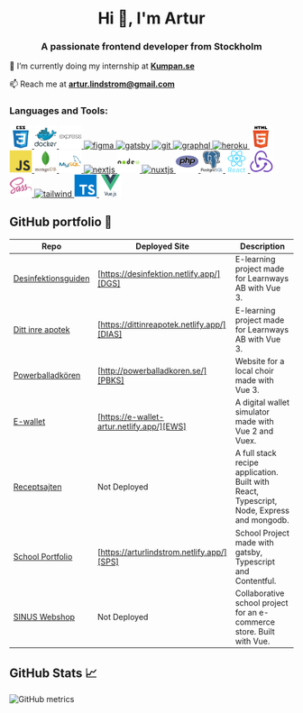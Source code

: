 <h1 align="center">Hi 👋, I'm Artur</h1>
<h3 align="center">A passionate frontend developer from Stockholm</h3>

🔭  I’m currently doing my internship at **[Kumpan.se][KU]**

📫  Reach me at **artur.lindstrom@gmail.com**


<h3 align="left">Languages and Tools:</h3>
<p align="left"> <a href="https://www.w3schools.com/css/" target="_blank" rel="noreferrer"> <img src="https://raw.githubusercontent.com/devicons/devicon/master/icons/css3/css3-original-wordmark.svg" alt="css3" width="40" height="40"/> </a> <a href="https://www.docker.com/" target="_blank" rel="noreferrer"> <img src="https://raw.githubusercontent.com/devicons/devicon/master/icons/docker/docker-original-wordmark.svg" alt="docker" width="40" height="40"/> </a> <a href="https://expressjs.com" target="_blank" rel="noreferrer"> <img src="https://raw.githubusercontent.com/devicons/devicon/master/icons/express/express-original-wordmark.svg" alt="express" width="40" height="40"/> </a> <a href="https://www.figma.com/" target="_blank" rel="noreferrer"> <img src="https://www.vectorlogo.zone/logos/figma/figma-icon.svg" alt="figma" width="40" height="40"/> </a> <a href="https://www.gatsbyjs.com/" target="_blank" rel="noreferrer"> <img src="https://www.vectorlogo.zone/logos/gatsbyjs/gatsbyjs-icon.svg" alt="gatsby" width="40" height="40"/> </a> <a href="https://git-scm.com/" target="_blank" rel="noreferrer"> <img src="https://www.vectorlogo.zone/logos/git-scm/git-scm-icon.svg" alt="git" width="40" height="40"/> </a> <a href="https://graphql.org" target="_blank" rel="noreferrer"> <img src="https://www.vectorlogo.zone/logos/graphql/graphql-icon.svg" alt="graphql" width="40" height="40"/> </a> <a href="https://heroku.com" target="_blank" rel="noreferrer"> <img src="https://www.vectorlogo.zone/logos/heroku/heroku-icon.svg" alt="heroku" width="40" height="40"/> </a> <a href="https://www.w3.org/html/" target="_blank" rel="noreferrer"> <img src="https://raw.githubusercontent.com/devicons/devicon/master/icons/html5/html5-original-wordmark.svg" alt="html5" width="40" height="40"/> </a> <a href="https://developer.mozilla.org/en-US/docs/Web/JavaScript" target="_blank" rel="noreferrer"> <img src="https://raw.githubusercontent.com/devicons/devicon/master/icons/javascript/javascript-original.svg" alt="javascript" width="40" height="40"/> </a> <a href="https://www.mongodb.com/" target="_blank" rel="noreferrer"> <img src="https://raw.githubusercontent.com/devicons/devicon/master/icons/mongodb/mongodb-original-wordmark.svg" alt="mongodb" width="40" height="40"/> </a> <a href="https://www.mysql.com/" target="_blank" rel="noreferrer"> <img src="https://raw.githubusercontent.com/devicons/devicon/master/icons/mysql/mysql-original-wordmark.svg" alt="mysql" width="40" height="40"/> </a> <a href="https://nextjs.org/" target="_blank" rel="noreferrer"> <img src="https://cdn.worldvectorlogo.com/logos/nextjs-2.svg" alt="nextjs" width="40" height="40"/> </a> <a href="https://nodejs.org" target="_blank" rel="noreferrer"> <img src="https://raw.githubusercontent.com/devicons/devicon/master/icons/nodejs/nodejs-original-wordmark.svg" alt="nodejs" width="40" height="40"/> </a> <a href="https://nuxtjs.org/" target="_blank" rel="noreferrer"> <img src="https://www.vectorlogo.zone/logos/nuxtjs/nuxtjs-icon.svg" alt="nuxtjs" width="40" height="40"/> </a> <a href="https://www.php.net" target="_blank" rel="noreferrer"> <img src="https://raw.githubusercontent.com/devicons/devicon/master/icons/php/php-original.svg" alt="php" width="40" height="40"/> </a> <a href="https://www.postgresql.org" target="_blank" rel="noreferrer"> <img src="https://raw.githubusercontent.com/devicons/devicon/master/icons/postgresql/postgresql-original-wordmark.svg" alt="postgresql" width="40" height="40"/> </a> <a href="https://reactjs.org/" target="_blank" rel="noreferrer"> <img src="https://raw.githubusercontent.com/devicons/devicon/master/icons/react/react-original-wordmark.svg" alt="react" width="40" height="40"/> </a> <a href="https://redux.js.org" target="_blank" rel="noreferrer"> <img src="https://raw.githubusercontent.com/devicons/devicon/master/icons/redux/redux-original.svg" alt="redux" width="40" height="40"/> </a> <a href="https://sass-lang.com" target="_blank" rel="noreferrer"> <img src="https://raw.githubusercontent.com/devicons/devicon/master/icons/sass/sass-original.svg" alt="sass" width="40" height="40"/> </a> <a href="https://tailwindcss.com/" target="_blank" rel="noreferrer"> <img src="https://www.vectorlogo.zone/logos/tailwindcss/tailwindcss-icon.svg" alt="tailwind" width="40" height="40"/> </a> <a href="https://www.typescriptlang.org/" target="_blank" rel="noreferrer"> <img src="https://raw.githubusercontent.com/devicons/devicon/master/icons/typescript/typescript-original.svg" alt="typescript" width="40" height="40"/> </a> <a href="https://vuejs.org/" target="_blank" rel="noreferrer"> <img src="https://raw.githubusercontent.com/devicons/devicon/master/icons/vuejs/vuejs-original-wordmark.svg" alt="vuejs" width="40" height="40"/> </a> </p>



## GitHub portfolio :briefcase:

| Repo                                           | Deployed Site                                      | Description 
| ---------------------------------------------- | -------------------------------------------------- | --------------------------------------------------
| [Desinfektionsguiden][DG]                      | [https://desinfektion.netlify.app/][DGS]           | E-learning project made for Learnways AB with Vue 3.
| [Ditt inre apotek][DIA]                        | [https://dittinreapotek.netlify.app/][DIAS]        | E-learning project made for Learnways AB with Vue 3.
| [Powerballadkören][PBK]                        | [http://powerballadkoren.se/][PBKS]                | Website for a local choir made with Vue 3.
| [E-wallet][EW]                                 | [https://e-wallet-artur.netlify.app/][EWS]         | A digital wallet simulator made with Vue 2 and Vuex.  
| [Receptsajten][RS]                             | Not Deployed                                       | A full stack recipe application. Built with React, Typescript, Node, Express and mongodb.
| [School Portfolio][SP]                         | [https://arturlindstrom.netlify.app/][SPS]         | School Project made with gatsby, Typescript and Contentful.
| [SINUS Webshop][SIW]                           | Not Deployed                                       | Collaborative school project for an e-commerce store. Built with Vue.

[DG]: https://github.com/ArturLindstrom/learnways-desinfektionsguiden
[DGS]: https://desinfektion.netlify.app/
[DIA]: https://github.com/ArturLindstrom/learnways-ditt-inre-apotek
[DIAS]: https://dittinreapotek.netlify.app/
[PBK]: https://github.com/axelcatasus/pbk-vue
[PBKS]: http://powerballadkoren.se/
[EW]: https://github.com/ArturLindstrom/e-wallet
[EWS]: https://e-wallet-artur.netlify.app/
[RS]: https://github.com/ArturLindstrom/receptsajten
[SP]: https://github.com/ArturLindstrom/Portfolio
[SPS]: https://arturlindstrom.netlify.app/
[SIW]: https://github.com/JesperSkold/SINUS-webshop
[KU]: https://kumpan.se/


## GitHub Stats 📈
![GitHub metrics](https://metrics.lecoq.io/ArturLindstrom)
